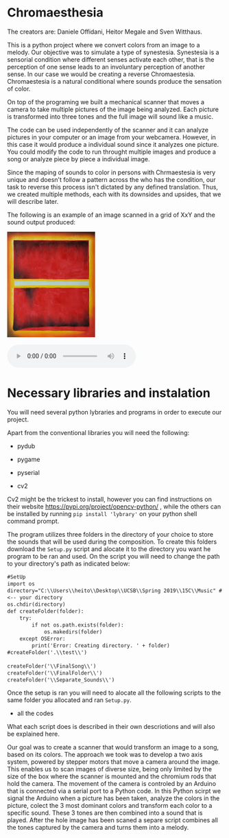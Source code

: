 # Chromaesthesia
The creators are: Daniele Offidani, Heitor Megale and Sven Witthaus.


This is a python project where we convert colors from an image to a melody. Our objective was to simulate a type of synestesia. Synestesia is a sensorial condition where different senses activate each other, that is the perception of one sense leads to an involuntary perception of another sense. In our case we would be creating a reverse Chromaestesia.
Chromaestesia is a natural conditional where sounds produce the sensation of color.


On top of the programing we built a mechanical scanner that moves a camera to take multiple pictures of the image being analyzed. Each picture is transformed into three tones and the full image will sound like a music.


The code can be used independently of the scanner and it can analyze pictures in your computer or an image from your webcamera. However, in this case it would produce a individual sound since it analyzes one picture. You could modify the code to run throught multiple images and produce a song or analyze piece by piece a individual image.


Since the maping of sounds to color in persons with Chrmaestesia is very unique and doesn't follow a pattern across the who has the condition, our task to reverse this process isn't dictated by any defined translation. Thus, we created multiple methods, each with its downsides and upsides, that we will describe later.

The following is an example of an image scanned in a grid of XxY and the sound output produced:

![DemoImage](demos/demo.jpg)  


![DemoAudio](demos/demosong1.mp3)  

# Necessary libraries and instalation

You will need several python lybraries and programs in order to execute our project.

Apart from the conventional libraries you will need the following:

* pydub

* pygame

* pyserial

* cv2

Cv2 might be the trickest to install, however you can find instructions on their website https://pypi.org/project/opencv-python/ ,
while the others can be installed by running ``` pip install 'lybrary' ``` on your python shell command prompt.

The program utilizes three folders in the directory of your choice to store the sounds that will be used during the composition.
To create this folders download the ``` Setup.py ``` script and alocate it to the directory you want he program to be ran and used.
On the script you will need to change the path to your directory's path as indicated below:

```pythonscript
#SetUp
import os
directory="C:\\Users\\heito\\Desktop\\UCSB\\Spring 2019\\15C\\Music" #<-- your directory
os.chdir(directory)
def createFolder(folder):
    try:
        if not os.path.exists(folder):
            os.makedirs(folder)
    except OSError:
        print('Error: Creating directory. ' + folder)
#createFolder('.\\test\\')

createFolder('\\FinalSong\\')
createFolder('\\FinalFolder\\')
createFolder('\\Separate_Sounds\\')
```

Once the setup is ran you will need to alocate all the following scripts to the same folder you allocated and ran ``` Setup.py ```.
 * all the codes
 
 What each script does is described in their own descriotions and will also be explained here.
 


















Our goal was to create a scanner that would transform an image to a song, based on its colors.
The approach we took was to develop a two axis system, powered by stepper motors that move a camera around the image. This enables us to scan images of diverse size, being only limited by the size of the box where the scanner is mounted and the chromium rods that hold the camera.
The movement of the camera is controled by an Arduino that is connected via a serial port to a Python code.
In this Python scirpt we signal the Arduino when a picture has been taken, analyze the colors in the picture, colect the 3 most dominant colors and transform each color to a specific sound. These 3 tones are then combined into a sound that is played.
After the hole image has been scaned a separe script combines all the tones captured by the camera and turns them into a melody.

